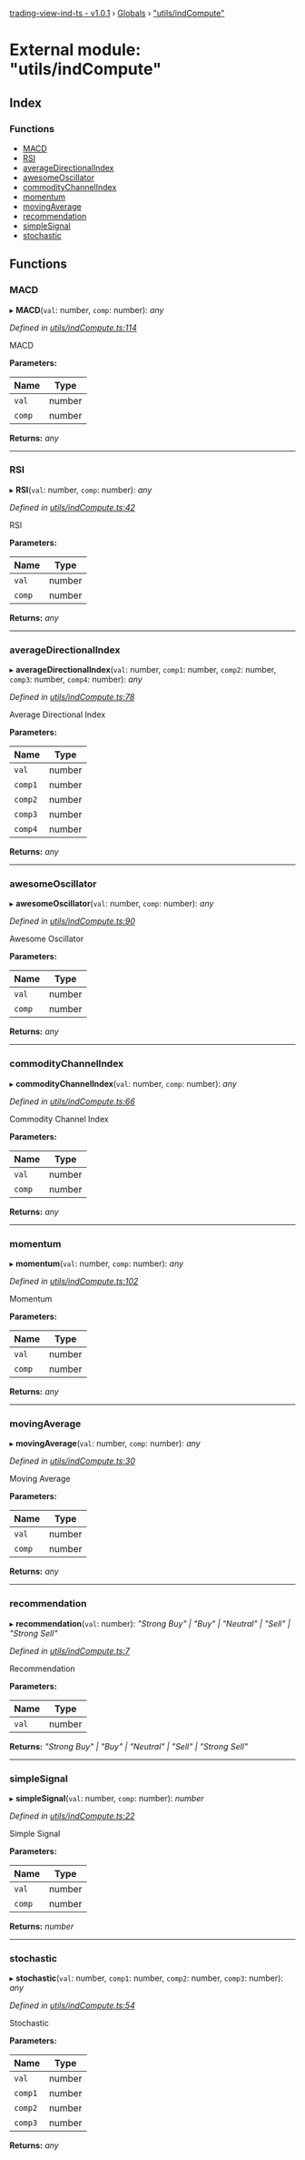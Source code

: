 [trading-view-ind-ts - v1.0.1](../README.md) › [Globals](../globals.md) › ["utils/indCompute"](_utils_indcompute_.md)

# External module: "utils/indCompute"

## Index

### Functions

* [MACD](_utils_indcompute_.md#macd)
* [RSI](_utils_indcompute_.md#rsi)
* [averageDirectionalIndex](_utils_indcompute_.md#averagedirectionalindex)
* [awesomeOscillator](_utils_indcompute_.md#awesomeoscillator)
* [commodityChannelIndex](_utils_indcompute_.md#commoditychannelindex)
* [momentum](_utils_indcompute_.md#momentum)
* [movingAverage](_utils_indcompute_.md#movingaverage)
* [recommendation](_utils_indcompute_.md#recommendation)
* [simpleSignal](_utils_indcompute_.md#simplesignal)
* [stochastic](_utils_indcompute_.md#stochastic)

## Functions

###  MACD

▸ **MACD**(`val`: number, `comp`: number): *any*

*Defined in [utils/indCompute.ts:114](https://github.com/edmundpf/trading-view-ind-ts/blob/27250b4/src/utils/indCompute.ts#L114)*

MACD

**Parameters:**

Name | Type |
------ | ------ |
`val` | number |
`comp` | number |

**Returns:** *any*

___

###  RSI

▸ **RSI**(`val`: number, `comp`: number): *any*

*Defined in [utils/indCompute.ts:42](https://github.com/edmundpf/trading-view-ind-ts/blob/27250b4/src/utils/indCompute.ts#L42)*

RSI

**Parameters:**

Name | Type |
------ | ------ |
`val` | number |
`comp` | number |

**Returns:** *any*

___

###  averageDirectionalIndex

▸ **averageDirectionalIndex**(`val`: number, `comp1`: number, `comp2`: number, `comp3`: number, `comp4`: number): *any*

*Defined in [utils/indCompute.ts:78](https://github.com/edmundpf/trading-view-ind-ts/blob/27250b4/src/utils/indCompute.ts#L78)*

Average Directional Index

**Parameters:**

Name | Type |
------ | ------ |
`val` | number |
`comp1` | number |
`comp2` | number |
`comp3` | number |
`comp4` | number |

**Returns:** *any*

___

###  awesomeOscillator

▸ **awesomeOscillator**(`val`: number, `comp`: number): *any*

*Defined in [utils/indCompute.ts:90](https://github.com/edmundpf/trading-view-ind-ts/blob/27250b4/src/utils/indCompute.ts#L90)*

Awesome Oscillator

**Parameters:**

Name | Type |
------ | ------ |
`val` | number |
`comp` | number |

**Returns:** *any*

___

###  commodityChannelIndex

▸ **commodityChannelIndex**(`val`: number, `comp`: number): *any*

*Defined in [utils/indCompute.ts:66](https://github.com/edmundpf/trading-view-ind-ts/blob/27250b4/src/utils/indCompute.ts#L66)*

Commodity Channel Index

**Parameters:**

Name | Type |
------ | ------ |
`val` | number |
`comp` | number |

**Returns:** *any*

___

###  momentum

▸ **momentum**(`val`: number, `comp`: number): *any*

*Defined in [utils/indCompute.ts:102](https://github.com/edmundpf/trading-view-ind-ts/blob/27250b4/src/utils/indCompute.ts#L102)*

Momentum

**Parameters:**

Name | Type |
------ | ------ |
`val` | number |
`comp` | number |

**Returns:** *any*

___

###  movingAverage

▸ **movingAverage**(`val`: number, `comp`: number): *any*

*Defined in [utils/indCompute.ts:30](https://github.com/edmundpf/trading-view-ind-ts/blob/27250b4/src/utils/indCompute.ts#L30)*

Moving Average

**Parameters:**

Name | Type |
------ | ------ |
`val` | number |
`comp` | number |

**Returns:** *any*

___

###  recommendation

▸ **recommendation**(`val`: number): *"Strong Buy" | "Buy" | "Neutral" | "Sell" | "Strong Sell"*

*Defined in [utils/indCompute.ts:7](https://github.com/edmundpf/trading-view-ind-ts/blob/27250b4/src/utils/indCompute.ts#L7)*

Recommendation

**Parameters:**

Name | Type |
------ | ------ |
`val` | number |

**Returns:** *"Strong Buy" | "Buy" | "Neutral" | "Sell" | "Strong Sell"*

___

###  simpleSignal

▸ **simpleSignal**(`val`: number, `comp`: number): *number*

*Defined in [utils/indCompute.ts:22](https://github.com/edmundpf/trading-view-ind-ts/blob/27250b4/src/utils/indCompute.ts#L22)*

Simple Signal

**Parameters:**

Name | Type |
------ | ------ |
`val` | number |
`comp` | number |

**Returns:** *number*

___

###  stochastic

▸ **stochastic**(`val`: number, `comp1`: number, `comp2`: number, `comp3`: number): *any*

*Defined in [utils/indCompute.ts:54](https://github.com/edmundpf/trading-view-ind-ts/blob/27250b4/src/utils/indCompute.ts#L54)*

Stochastic

**Parameters:**

Name | Type |
------ | ------ |
`val` | number |
`comp1` | number |
`comp2` | number |
`comp3` | number |

**Returns:** *any*
